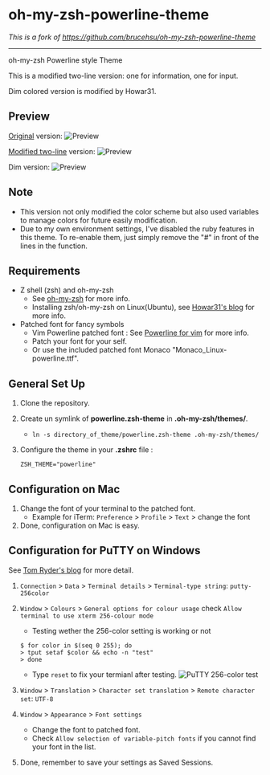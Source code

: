 # oh-my-zsh-powerline-theme

*This is a fork of https://github.com/brucehsu/oh-my-zsh-powerline-theme*

---

oh-my-zsh Powerline style Theme

This is a modified two-line version: one for information, one for input.

Dim colored version is modified by Howar31.

## Preview

[Original](https://github.com/jeremyFreeAgent/oh-my-zsh-powerline-theme) version:
![Preview](http://github.com/jeremyFreeAgent/oh-my-zsh-powerline-theme/raw/master/preview.png)

[Modified two-line](https://github.com/brucehsu/oh-my-zsh-powerline-theme) version:
![Preview](https://raw.github.com/brucehsu/oh-my-zsh-powerline-theme/master/twoline-preview.png)

Dim version:
![Preview](https://raw.github.com/howar31/oh-my-zsh-powerline-theme/master/dim-preview.png)

## Note

* This version not only modified the color scheme but also used variables to manage colors for future easily modification.
* Due to my own environment settings, I've disabled the ruby features in this theme.  To re-enable them, just simply remove the "#" in front of the lines in the function.

## Requirements

* Z shell (zsh) and oh-my-zsh
	* See [oh-my-zsh](https://github.com/robbyrussell/oh-my-zsh) for more info.
	* Installing zsh/oh-my-zsh on Linux(Ubuntu), see [Howar31's blog](http://howar31.blogspot.tw/2013/06/install-zsh-oh-my-zsh-on-ubuntu.html) for more info.
* Patched font for fancy symbols
	* Vim Powerline patched font : See [Powerline for vim](https://github.com/Lokaltog/vim-powerline.git) for more info.
	* Patch your font for your self.
	* Or use the included patched font Monaco "Monaco_Linux-powerline.ttf".

## General Set Up

1. Clone the repository.

2. Create un symlink of **powerline.zsh-theme** in **.oh-my-zsh/themes/**.
	* `ln -s directory_of_theme/powerline.zsh-theme .oh-my-zsh/themes/`

3. Configure the theme in your **.zshrc** file :

    ```
    ZSH_THEME="powerline"
    ```

## Configuration on Mac

1. Change the font of your terminal to the patched font.
	* Example for iTerm: `Preference` > `Profile` > `Text` > change the font
2. Done, configuration on Mac is easy.

## Configuration for PuTTY on Windows

See [Tom Ryder's blog](http://blog.sanctum.geek.nz/putty-configuration/) for more detail.

1. `Connection` > `Data` > `Terminal details` > `Terminal-type string`: `putty-256color`
2. `Window` > `Colours` > `General options for colour usage` check `Allow terminal to use xterm 256-colour mode`
	* Testing wether the 256-color setting is working or not

	```
	$ for color in $(seq 0 255); do
	> tput setaf $color && echo -n "test"
	> done
	```
	* Type `reset` to fix your termianl after testing.
![PuTTY 256-color test](https://raw.github.com/howar31/oh-my-zsh-powerline-theme/master/putty-256color-test.png)

3. `Window` > `Translation` > `Character set translation` > `Remote character set`: `UTF-8` 
4. `Window` > `Appearance` > `Font settings`
	* Change the font to patched font.
	* Check `Allow selection of variable-pitch fonts` if you cannot find your font in the list.
5. Done, remember to save your settings as Saved Sessions.
